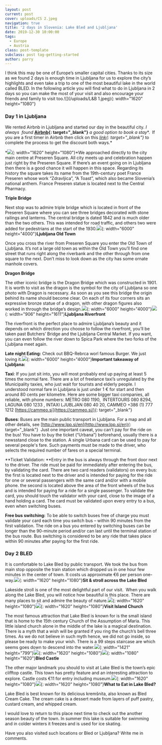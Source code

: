 ```yaml
---
layout: post
current: post
cover: uploads/CS 2.jpeg
navigation: true
title: '2 days in Slovenia: Lake Bled and Ljubljana'
date: 2019-12-30 10:00:00
tags:
  - Europe
  - Austria
class: post-template
subclass: post tag-getting-started
author: parry
---
```


I think this may be one of Europe’s smaller capital cities. Thanks to its size as we found 2 days is enough time in Ljubljana for us to explore the city’s highlights and even take a trip to one of the most beautiful lake in the world called BLED. In the following article you will find what to do in Ljubljana in 2 days so you can make the most of your visit and also encourage your friends and family to visit too.![](/uploads/L&amp;B 1.jpeg){: width="1620" height="1080"}

### **Day 1 in Ljubljana**

We rented Airbnb in Ljubljana and started our day in the beautiful city. *I always&nbsp; found&nbsp;***[Airbnb](https://www.airbnb.com/){: target="_blank"}***&nbsp;a good option to book a stay**.&nbsp; If you are a first timer in Airbnb then click on this&nbsp;*[link](https://www.airbnb.com/c/parvinders222?currency=EUR){: target="_blank"}*&nbsp;to complete the process to get the discount both ways.*

*![](/uploads/L&amp;B5.jpeg){: width="1620" height="1080"}*We approached directly to the city main centre at Preseren Square. All city meets up and celebration happen just right by the Preseren Square. If there’s an event going on in Ljubljana then there is a good chance it will happen in this space. Regarding its history the square takes its name from the 19th-century poet France Preseren whose work “Zdravljica”, “A Toast”, which also became Slovenia’s national anthem. France Preseren statue is located next to the Central Pharmacy.

**Triple Bridge**

Next stop was to admire triple bridge which is located in front of the Preseren Square where you can see three bridges decorated with stone railings and lanterns. The central bridge is dated 1842 and is much older than the two others. This was intended for road traffic, and others two were added for pedestrians at the start of the 1930.![](/uploads/L&amp;B19.jpg){: width="6000" height="4000"}**Ljubljana Old Town**

Once you cross the river from Preseren Square you enter the Old Town of Ljubljana. It’s not a large old town as within the Old Town you’ll find one street that runs right along the riverbank and the other through from one square to the next. Don’t miss to look down as the city has some ornate manhole covers.

**Dragon Bridge**

The other iconic bridge is the Dragon Bridge which was constructed in 1901. It is worth to visit as the dragon is the symbol for the city of Ljubljana so one photo with Dragon is necessary. As soon as you see this bridge the origin behind its name should become clear. On each of its four corners sits an expressive bronze statue of a dragon, with other dragon figures also worked in through the bridge’s design.![](/uploads/L&amp;B18.jpg){: width="6000" height="4000"}![](/uploads/L&amp;B11.jpeg){: width="906" height="1611"}**Ljubljana Riverfront**

The riverfront is the perfect place to admire Ljubljana’s beauty and it depends on which direction you choose to follow the riverfront, you’ll be taken past Butchers’ Bridge and the Ljubljana Central Market. If you want, you can even follow the river down to Spica Park where the two forks of the Ljubljana meet again.

**Late night Eating:** Check out BBQ-Rebrca worl famous Burger. We just loving it.![](/uploads/L&amp;B20.jpg){: width="6000" height="4000"}**Important takeaway of Ljubljana:**

**Taxi**\: If you just sit into, you will most probably end up paying at least 5 times the normal fare. There are a lot of freelance taxi’s unregulated by the Municipality taxies, who just wait for tourists and elderly people. I understood normal fare in Ljubljana is just under 1 € for start and then around 80 cents per kilometre. Here are some bigger taxi companies, all reliable, with phone numbers: METRO 080 1190,&nbsp; INTERTOURS 080 8294, LAGUNA 080 1233 , INTAXI LJUBLJAN 080 40 20, CAMMEO +386 (1) 777 1212&nbsp;[https://cammeo.si](https://cammeo.si/){: target="_blank"}

**Buses**\: Buses are the main public transport in Ljubljana. For a map and all other details, see&nbsp;[http://www.lpp.si/en](http://www.lpp.si/en){: target="_blank"}&nbsp; Just one important caveat, you can’t pay for the ride on the bus\! You have to buy the ticket (“Urbana”) beforehand, usually there is a newsstand close to the station. A single Urbana card can be used to pay for several people's fare. Such payments must be made to the driver, who selects the required number of fares on a special terminal.

**Ticket Validation:&nbsp;**Entry in the bus is always through the front door next to the driver. The ride must be paid for immediately after entering the bus, by validating the card. There are two card readers (validators) on every bus: the first is located next to the driver and is intended for paying for the ride for one or several passengers with the same card and/or with a mobile phone. the second is located above the area of the front wheels of the bus and is intended for paying for a ride for a single passenger. To validate the card, you should touch the validator with your card, close to the image of a hand holding a card. The card must be validated upon every entry to a bus, even when switching buses.

**Free bus switching:**&nbsp;To be able to switch buses free of charge you must validate your card each time you switch bus – within 90 minutes from the first validation. The ride on a bus you entered by switching buses can be longer than the 90-minute period and/or can last until the terminal station of the bus route. Bus switching is considered to be any ride that takes place within 90 minutes after paying for the first ride.

### **Day 2 BLED**

It is comfortable to Lake Bled by public transport. We took the bus from main stop opposite the train station which dropped us in one hour few minutes in the center of town. It costs us approximate €6 per person one-way.![](/uploads/L&amp;B2.jpeg){: width="1620" height="1080"}**Sit & stroll across the Lake Bled**&nbsp;

Lakeside stroll is one of the most delightful part of our visit.&nbsp; When you walk along the Lake Bled, you will notice how beautiful is this place. There are many places to sit and admire the beauty of nature.![](/uploads/L&amp;B6.jpeg){: width="1620" height="1080"}![](/uploads/L&amp;B10.jpeg){: width="1620" height="1080"}**Visit Island Church**

The most famous attraction that Lake Bled is known for is the small island that is home to the 15th century Church of the Assumption of Maria. This little island church alone in the middle of the lake is a magical destination. There is a myth that a wish will be granted if you ring the church’s bell three times. As we do not believe in such myth hence, we did not go inside, so please be ready to make your wish. There is a 99 steps staircase are which seems goes down to descend into the water.![](/uploads/L&amp;B9.jpeg){: width="1421" height="799"}![](/uploads/L&amp;B4.jpeg){: width="1620" height="1080"}![](/uploads/L&amp;B3.jpeg){: width="1080" height="1620"}**Bled Castle**

The other major landmark you should to visit at Lake Bled is the town’s epic clifftop castle. This town has pretty feature and an interesting attraction to explore. Castle costs €11 for entry including museum.![](/uploads/L&amp;B7.jpeg){: width="1620" height="1080"}![](/uploads/L&amp;B.jpeg){: width="1620" height="1080"}**What to Eat in Lake Bled?**

Lake Bled is best known for its delicious kremšnita, also known as Bled Cream Cake. The cream cake is a dessert made from layers of puff pastry, custard cream, and whipped cream.

I would love to return to this place next time to check out the another season beauty of the town. In summer this lake is suitable for swimming and in colder winters it freezes and is used for ice skating.

Have you also visited such locations or Bled or Ljubljana? Write me in comments.